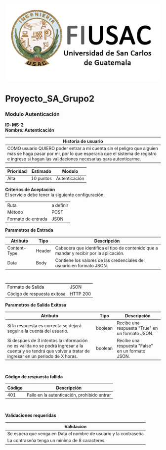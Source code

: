 ![Help Builder Web Site](../../Img/Logo.png)
# Proyecto_SA_Grupo2
### Modulo Autenticación

**ID: MS-2**
<br>
**Nombre: Autenticación**


<table>
<thead>
	<tr>
		<th>Historia de usuario</th>
	</tr>
</thead>
<tbody>
	<tr>
		<td>COMO usuario QUIERO poder entrar a mi cuenta sin el peligro que alguien mas se haga pasar por mi, por lo que esperaría que el sistema de registro e ingreso si hagan las validaciones necesarias para autenticarme.</td>
	</tr>
</tbody>
</table>




<table>
<thead>
	<tr>
		<th>Prioridad</th>
		<th>Estimado</th>
		<th>Modulo</th>
	</tr>
</thead>
<tbody>
	<tr>
		<td>Alta</td>
		<td>10 puntos</td>
		<td>Autenticación</td>
	</tr>
</tbody>
</table>



**Criterios de Aceptación**
<br>
El servicio debe tener la siguiente configuración:
<br>
<table>
<tbody>
	<tr>
	<td>Ruta</td>
	<td>a definir</td>
	</tr>
	<tr>
	<td>Método</td>
	<td>POST</td>
	</tr>
	<tr>
	<td>Formato de entrada</td>
	<td>JSON</td>
	</tr>
</tbody>
</table>


**Parametros de Entrada**
<table>
<thead>
	<tr>
		<th>Atributo</th>
		<th>Tipo</th>
		<th>Descripción</th>
	</tr>
</thead>
<tbody>
	<tr>
		<td>Content-Type</td> 
		<td>Header</td>
		<td>Cabecera que identifica el tipo de contenido que a mandar y recibir por la aplicación.</td>
	</tr>
		<tr>
		<td>Data</td> 
		<td>Body</td>
		<td>Contiene los valores de las credenciales del usuario en formato JSON.</td>
	</tr>

</tbody>
</table>
<br>



<table>
<tbody>
	<tr>
	<td>Formato de Salida</td>
	<td>JSON</td>
	</tr>
	<tr>
	<td>Código de respuesta exitosa</td>
	<td>HTTP 200</td>
	</tr>
</tbody>
</table>

**Parametros de Salida Exitosa**
<table>
<thead>
	<tr>
		<th>Atributo</th>
		<th>Tipo</th>
		<th>Descripción</th>
	</tr>
</thead>
<tbody>
	<tr>
		<td>Si la respuesta es correcta se dejará seguir a la cuenta del usuario.</td> 
		<td>boolean</td>
		<td>Recibe una respuesta "True" en un formato JSON.</td>
	</tr>
		<tr>
		<td>Si despúes de 3 intentos la información no es valida no se podrá ingresar a la cuenta y se tendrá que volver a tratar de ingresar en un periodo de X horas.</td> 
		<td>boolean</td>
		<td>Recibe una respuesta "False" en un formato JSON.</td>
	</tr>

</tbody>
</table>
<br>

**Código de respuesta fallida**
<table>
<thead>
	<tr>
		<th>Código</th>
		<th>Descripción</th>
	</tr>
</thead>
<tbody>
	<tr>
		<td>401</td> 
		<td>Fallo en la autenticación, prohibido entrar</td>
	</tr>

</tbody>
</table>
<br>

**Validaciones requeridas**
<table>
<thead>
	<tr>
		<th>Validación</th>
	</tr>
</thead>
<tbody>
	<tr>
		<td>Se espera que venga en Data el nombre de usuario y la contraseña</td> 
	</tr>
		<tr>
		<td>La contraseña tenga un minímo de 8  caracteres</td> 
	</tr>

</tbody>
</table>
<br>







